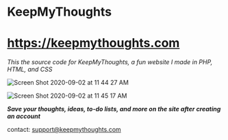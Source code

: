 # KeepMyThoughts

# https://keepmythoughts.com

*This the source code for KeepMyThoughts, a fun website I made in PHP, HTML, and CSS*

![Screen Shot 2020-09-02 at 11 44 27 AM](https://user-images.githubusercontent.com/39470477/92005861-fc385a80-ed11-11ea-8ed8-b39373e3bf3b.png)

![Screen Shot 2020-09-02 at 11 45 17 AM](https://user-images.githubusercontent.com/39470477/92005901-0bb7a380-ed12-11ea-9191-80abc0caf6fb.png)

***Save your thoughts, ideas, to-do lists, and more on the site after creating an account***

contact: support@keepmythoughts.com
